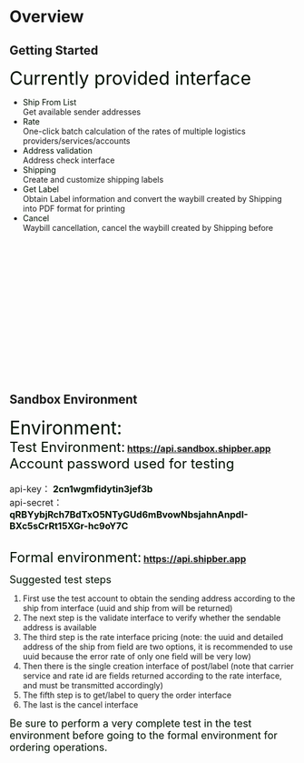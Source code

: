 # Overview

## Getting Started


<font size=6 color='rgb(51, 51, 51)'>Currently provided interface </font> <br>
+ <font color='rgb(51, 51, 51)'> Ship From List </font><br>
Get available sender addresses
+ <font color='rgb(51, 51, 51)'> Rate </font><br>
One-click batch calculation of the rates of multiple logistics providers/services/accounts
+ <font color='rgb(51, 51, 51)'> Address validation </font><br>
Address check interface
+ <font color='rgb(51, 51, 51)'> Shipping </font><br>
Create and customize shipping labels
+ <font color='rgb(51, 51, 51)'> Get Label </font><br>
Obtain Label information and convert the waybill created by Shipping into PDF format for printing
+ <font color='rgb(51, 51, 51)'> Cancel </font><br>
Waybill cancellation, cancel the waybill created by Shipping before

<br>
<br>
<br>
<br>
<br>
<br>
<br>
<br>
<br>
<br>
<br>
<br>
<br>
<br>

## Sandbox Environment

<font size=6 color='rgb(51, 51, 51)'>Environment:</font> <br>
<font size=5 color='rgb(51, 51, 51)'>Test Environment:</font> <font size=3 color='rgb(51, 51, 51)'>**https://api.sandbox.shipber.app** </font> <br>
<font size=5 color='rgb(51, 51, 51)'>Account password used for testing </font> <br>
<br>
<font size=3 > api-key：</font> <font size=3 color='rgb(51, 51, 51)'> **2cn1wgmfidytin3jef3b** </font> <br>
<font size=3 > api-secret：</font> <font size=3 color='rgb(51, 51, 51)'> **qRBYybjRch7BdTxO5NTyGUd6mBvowNbsjahnAnpdI-BXc5sCrRt15XGr-hc9oY7C** </font> <br>
<br>

<font size=5 color='rgb(51, 51, 51)'>Formal environment:</font> <font size=3 color='rgb(51, 51, 51)'>**https://api.shipber.app** </font> <br>

<font size=4 color='rgb(51, 51, 51)'>Suggested test steps</font> <br>
1. First use the test account to obtain the sending address according to the ship from interface (uuid and ship from will be returned) 
2. The next step is the validate interface to verify whether the sendable address is available
3. The third step is the rate interface pricing (note: the uuid and detailed address of the ship from field are two options, it is recommended to use uuid because the error rate of only one field will be very low)
4. Then there is the single creation interface of post/label (note that carrier service and rate id are fields returned according to the rate interface, and must be transmitted accordingly)
5. The fifth step is to get/label to query the order interface
6. The last is the cancel interface

<font size=4 color='rgb(51, 51, 51)'>Be sure to perform a very complete test in the test environment before going to the formal environment for ordering operations. </font>

